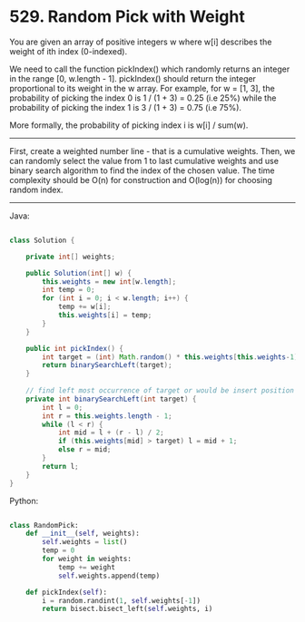 # 529. Random Pick with Weight

You are given an array of positive integers w where w[i] describes the weight
of ith index (0-indexed).

We need to call the function pickIndex() which randomly returns an integer in
the range [0, w.length - 1]. pickIndex() should return the integer proportional
to its weight in the w array. For example, for w = [1, 3], the probability of
picking the index 0 is 1 / (1 + 3) = 0.25 (i.e 25%) while the probability of
picking the index 1 is 3 / (1 + 3) = 0.75 (i.e 75%).

More formally, the probability of picking index i is w[i] / sum(w).

---

First, create a weighted number line - that is a cumulative weights. Then, we
can randomly select the value from 1 to last cumulative weights and use binary
search algorithm to find the index of the chosen value. The time complexity
should be O(n) for construction and O(log(n)) for choosing random index.

---

Java:

```java

class Solution {

    private int[] weights;

    public Solution(int[] w) {
        this.weights = new int[w.length];
        int temp = 0;
        for (int i = 0; i < w.length; i++) {
            temp += w[i];
            this.weights[i] = temp;
        }
    }

    public int pickIndex() {
        int target = (int) Math.random() * this.weights[this.weights-1] + 1;
        return binarySearchLeft(target);
    }
    
    // find left most occurrence of target or would be insert position
    private int binarySearchLeft(int target) {
        int l = 0;
        int r = this.weights.length - 1;
        while (l < r) {
            int mid = l + (r - l) / 2;
            if (this.weights[mid] > target) l = mid + 1;
            else r = mid;
        }
        return l;
    }
}

```

Python:

```python

class RandomPick:
    def __init__(self, weights):
        self.weights = list()
        temp = 0
        for weight in weights:
            temp += weight
            self.weights.append(temp)

    def pickIndex(self):
        i = random.randint(1, self.weights[-1])
        return bisect.bisect_left(self.weights, i)
```
